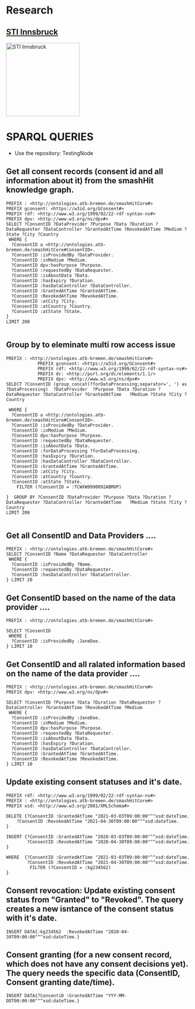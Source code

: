 # Research
## [STI Innsbruck](https://www.sti-innsbruck.at)

<p float=“left”>
<img src="https://www.sti-innsbruck.at/sites/default/files/uploads/media/STI-IBK-Logo_CMYK_Pfad_XL.jpg" alt="STI Innsbruck" width="200px"/>
</p>

# SPARQL QUERIES
- Use the repository: TestingNode

## Get all consent records (consent id and all information about it) from the smashHit knowledge graph. 
```
PREFIX : <http://ontologies.atb-bremen.de/smashHitCore#>
PREFIX gconsent: <https://w3id.org/GConsent#>
PREFIX rdf: <http://www.w3.org/1999/02/22-rdf-syntax-ns#>
PREFIX dpv: <http://www.w3.org/ns/dpv#>
SELECT ?ConsentID ?DataProvider ?Purpose ?Data ?Duration ?DataRequester ?DataController ?GrantedAtTime ?RevokedAtTime ?Medium ?State ?City ?Country
 WHERE { 
  ?ConsentID a <http://ontologies.atb-bremen.de/smashHitCore#ConsentID>.
  ?ConsentID :isProvidedBy ?DataProvider.
  ?ConsentID :inMedium ?Medium.
  ?ConsentID dpv:hasPurpose ?Purpose.
  ?ConsentID :requestedBy ?DataRequester.
  ?ConsentID :isAboutData ?Data.
  ?ConsentID :hasExpiry ?Duration.
  ?ConsentID :hasDataController ?DataController.
  ?ConsentID :GrantedAtTime ?GrantedAtTime.
  ?ConsentID :RevokedAtTime ?RevokedAtTime.
  ?ConsentID :atCity ?City.
  ?ConsentID :atCountry ?Country.
  ?ConsentID :atState ?State.
}
LIMIT 200
 
```


## Group by to eleminate multi row access issue
```
PREFIX : <http://ontologies.atb-bremen.de/smashHitCore#>
            PREFIX gconsent: <https://w3id.org/GConsent#>
            PREFIX rdf: <http://www.w3.org/1999/02/22-rdf-syntax-ns#>
            PREFIX dc: <http://purl.org/dc/elements/1.1/>
            PREFIX dpv: <http://www.w3.org/ns/dpv#>
SELECT ?ConsentID (group_concat(?forDataProcessing;separator=', ') as ?DataProcessing)  ?DataProvider  ?Purpose ?Data ?Duration ?DataRequester ?DataController ?GrantedAtTime   ?Medium ?State ?City ?Country
 
 WHERE { 
  ?ConsentID a <http://ontologies.atb-bremen.de/smashHitCore#ConsentID>.
  ?ConsentID :isProvidedBy ?DataProvider.
  ?ConsentID :inMedium ?Medium.
  ?ConsentID dpv:hasPurpose ?Purpose.
  ?ConsentID :requestedBy ?DataRequester.
  ?ConsentID :isAboutData ?Data.
  ?ConsentID :forDataProcessing ?forDataProcessing.
  ?ConsentID :hasExpiry ?Duration.
  ?ConsentID :hasDataController ?DataController.
  ?ConsentID :GrantedAtTime ?GrantedAtTime. 
  ?ConsentID :atCity ?City.
  ?ConsentID :atCountry ?Country.
  ?ConsentID :atState ?State. 
    FILTER (?ConsentID = :TCWXW9990092ABMOP)
    
}  GROUP BY ?ConsentID ?DataProvider ?Purpose ?Data ?Duration ?DataRequester ?DataController ?GrantedAtTime   ?Medium ?State ?City ?Country
LIMIT 200
 
```


## Get all ConsentID and Data Providers ....
```
PREFIX : <http://ontologies.atb-bremen.de/smashHitCore#>
SELECT ?ConsentID ?Name ?DataRequester ?DataController
 WHERE { 
  ?ConsentID :isProvidedBy ?Name.
  ?ConsentID :requestedBy ?DataRequester.
  ?ConsentID :hasDataController ?DataController.
} LIMIT 20
```
## Get ConsentID based on the name of the data provider ....
```
PREFIX : <http://ontologies.atb-bremen.de/smashHitCore#>

SELECT ?ConsentID
 WHERE { 
  ?ConsentID :isProvidedBy :JaneDoe.	
} LIMIT 10 

```
## Get ConsentID and all ralated information based on the name of the data provider ....
``````
PREFIX : <http://ontologies.atb-bremen.de/smashHitCore#>
PREFIX dpv: <http://www.w3.org/ns/dpv#>

SELECT ?ConsentID ?Purpose ?Data ?Duration ?DataRequester ?DataController ?GrantedAtTime ?RevokedAtTime ?Medium
 WHERE { 
  ?ConsentID :isProvidedBy :JaneDoe.
  ?ConsentID :inMedium ?Medium.
  ?ConsentID dpv:hasPurpose ?Purpose.
  ?ConsentID :requestedBy ?DataRequester.
  ?ConsentID :isAboutData ?Data.
  ?ConsentID :hasExpiry ?Duration.
  ?ConsentID :hasDataController ?DataController.
  ?ConsentID :GrantedAtTime ?GrantedAtTime.
  ?ConsentID :RevokedAtTime ?RevokedAtTime.
} LIMIT 10 

`````````
## Update existing consent statuses and it's date.

```
PREFIX rdf: <http://www.w3.org/1999/02/22-rdf-syntax-ns#>
PREFIX : <http://ontologies.atb-bremen.de/smashHitCore#>
PREFIX xsd: <http://www.w3.org/2001/XMLSchema#>

DELETE {?ConsentID :GrantedAtTime "2021-03-03T09:00:00"^^xsd:dateTime.
    ?ConsentID :RevokedAtTime "2021-04-30T09:00:00"^^xsd:dateTime.
}

INSERT {?ConsentID :GrantedAtTime "2020-03-03T09:00:00"^^xsd:dateTime.
		?ConsentID :RevokedAtTime "2020-04-30T09:00:00"^^xsd:dateTime. }

WHERE  {?ConsentID :GrantedAtTime "2021-03-03T09:00:00"^^xsd:dateTime.
    	?ConsentID :RevokedAtTime "2021-04-30T09:00:00"^^xsd:dateTime.
         FILTER (?ConsentID = :kg234562) 
}

```
## Consent revocation: Update existing consent status from "Granted" to "Revoked". The query creates a new isntance of the consent status with it's date.
```
INSERT DATA{:kg234562  :RevokedAtTime "2020-04-30T09:00:00"^^xsd:dateTime.}
``````
## Consent granting (for a new consent record, which does not have any consent decisions yet). The query needs the specific data (ConsentID, Consent granting date/time).  
```
INSERT DATA{?ConsentiD :GrantedAtTime "YYY-MM-DDT00:00:00"^^xsd:dateTime.}
```
